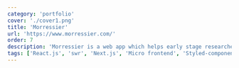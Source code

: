 ```yaml
---
category: 'portfolio'
cover: './cover1.png'
title: 'Morressier'
url: 'https://www.morressier.com/'
order: 7
description: 'Morressier is a web app which helps early stage researchers by managing events, handling submissions and publishing scientific journals.'
tags: ['React.js', 'swr', 'Next.js', 'Micro frontend', 'Styled-components']
---
```

